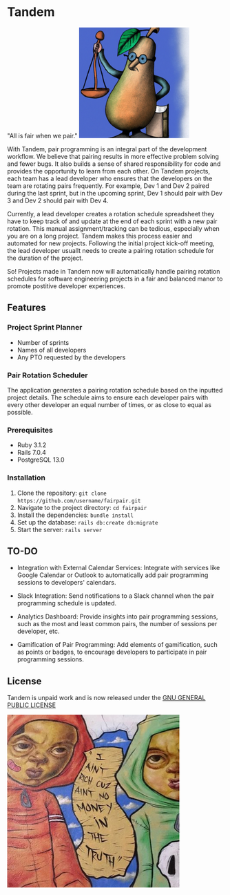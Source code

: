 # Tandem

"All is fair when we pair."
![The Honorable Judge Fair Pear](pear.png?raw=true "The Honorable Judge Fair Pear")

With Tandem, pair programming is an integral part of the development workflow. We believe that pairing results in more effective problem solving and fewer bugs. It also builds a sense of shared responsibility for code and provides the opportunity to learn from each other.
On Tandem projects, each team has a lead developer who ensures that the developers on the team are rotating pairs frequently. For example, Dev 1 and Dev 2 paired during the last sprint, but in the upcoming sprint, Dev 1 should pair with Dev 3 and Dev 2 should pair with Dev 4.

Currently, a lead developer creates a rotation schedule spreadsheet they have to keep track of and update at the end of each sprint with a new pair rotation. This manual assignment/tracking can be tedious, especially when you are on a long project.
Tandem makes this process easier and automated for new projects. Following the initial project kick-off meeting, the lead developer usuallt needs to create a pairing rotation schedule for the duration of the project.

So! Projects made in Tandem now will automatically handle pairing rotation schedules for software engineering projects in a fair and balanced manor to promote postitive developer experiences.

## Features

### Project Sprint Planner
- Number of sprints
- Names of all developers
- Any PTO requested by the developers

### Pair Rotation Scheduler
The application generates a pairing rotation schedule based on the inputted project details. The schedule aims to ensure each developer pairs with every other developer an equal number of times, or as close to equal as possible.

### Prerequisites
- Ruby 3.1.2
- Rails 7.0.4
- PostgreSQL 13.0

### Installation
1. Clone the repository: `git clone https://github.com/username/fairpair.git`
2. Navigate to the project directory: `cd fairpair`
3. Install the dependencies: `bundle install`
4. Set up the database: `rails db:create db:migrate`
5. Start the server: `rails server`

## TO-DO

- Integration with External Calendar Services: Integrate with services like Google Calendar or Outlook to automatically add pair programming sessions to developers' calendars.

- Slack Integration: Send notifications to a Slack channel when the pair programming schedule is updated.

- Analytics Dashboard: Provide insights into pair programming sessions, such as the most and least common pairs, the number of sessions per developer, etc.

- Gamification of Pair Programming: Add elements of gamification, such as points or badges, to encourage developers to participate in pair programming sessions.

## License 

Tandem is unpaid work and is now released under the [GNU GENERAL PUBLIC LICENSE](LICENSE)

![madeintandem](license.jpg?raw=true "madeintandem")

